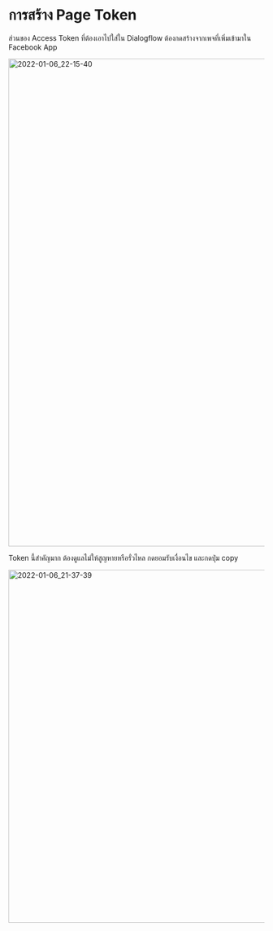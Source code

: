 
# การสร้าง Page Token

ส่วนของ Access Token ที่ต้องเอาไปใส่ใน Dialogflow ต้องกดสร้างจากเพจที่เพิ่มเข้ามาใน Facebook App

<img width="959" alt="2022-01-06_22-15-40" src="https://user-images.githubusercontent.com/85179/148405195-d14a5762-b247-40bf-83c8-54b443fef1e8.png">

Token นี้สำคัญมาก ต้องดูแลไม่ให้สูญหายหรือรั่วไหล กดยอมรับเงื่อนไข และกดปุ่ม copy 

<img width="694" alt="2022-01-06_21-37-39" src="https://user-images.githubusercontent.com/85179/148405482-b5d3923d-da2f-4b6b-9d7c-da2c87fa844e.png">
